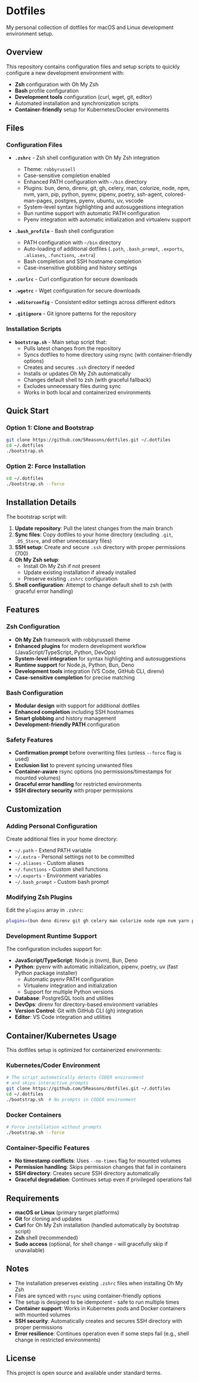 # Dotfiles

My personal collection of dotfiles for macOS and Linux development environment setup.

## Overview

This repository contains configuration files and setup scripts to quickly configure a new development environment with:

- **Zsh** configuration with Oh My Zsh
- **Bash** profile configuration
- **Development tools** configuration (curl, wget, git, editor)
- Automated installation and synchronization scripts
- **Container-friendly** setup for Kubernetes/Docker environments

## Files

### Configuration Files

- **`.zshrc`** - Zsh shell configuration with Oh My Zsh integration
  - Theme: `robbyrussell`
  - Case-sensitive completion enabled
  - Enhanced PATH configuration with `~/bin` directory
  - Plugins: bun, deno, direnv, git, gh, celery, man, colorize, node, npm, nvm, yarn, pip, python, pyenv, pipenv, poetry, ssh-agent, colored-man-pages, postgres, pyenv, ubuntu, uv, vscode
  - System-level syntax highlighting and autosuggestions integration
  - Bun runtime support with automatic PATH configuration
  - Pyenv integration with automatic initialization and virtualenv support

- **`.bash_profile`** - Bash shell configuration
  - PATH configuration with `~/bin` directory
  - Auto-loading of additional dotfiles (`.path`, `.bash_prompt`, `.exports`, `.aliases`, `.functions`, `.extra`)
  - Bash completion and SSH hostname completion
  - Case-insensitive globbing and history settings

- **`.curlrc`** - Curl configuration for secure downloads
- **`.wgetrc`** - Wget configuration for secure downloads
- **`.editorconfig`** - Consistent editor settings across different editors
- **`.gitignore`** - Git ignore patterns for the repository

### Installation Scripts

- **`bootstrap.sh`** - Main setup script that:
  - Pulls latest changes from the repository
  - Syncs dotfiles to home directory using rsync (with container-friendly options)
  - Creates and secures `.ssh` directory if needed
  - Installs or updates Oh My Zsh automatically
  - Changes default shell to zsh (with graceful fallback)
  - Excludes unnecessary files during sync
  - Works in both local and containerized environments

## Quick Start

### Option 1: Clone and Bootstrap

```bash
git clone https://github.com/5Reasons/dotfiles.git ~/.dotfiles
cd ~/.dotfiles
./bootstrap.sh
```

### Option 2: Force Installation

```bash
cd ~/.dotfiles
./bootstrap.sh --force
```

## Installation Details

The bootstrap script will:

1. **Update repository**: Pull the latest changes from the main branch
2. **Sync files**: Copy dotfiles to your home directory (excluding `.git`, `.DS_Store`, and other unnecessary files)
3. **SSH setup**: Create and secure `.ssh` directory with proper permissions (700)
4. **Oh My Zsh setup**:
   - Install Oh My Zsh if not present
   - Update existing installation if already installed
   - Preserve existing `.zshrc` configuration
5. **Shell configuration**: Attempt to change default shell to zsh (with graceful error handling)

## Features

### Zsh Configuration

- **Oh My Zsh** framework with robbyrussell theme
- **Enhanced plugins** for modern development workflow (JavaScript/TypeScript, Python, DevOps)
- **System-level integration** for syntax highlighting and autosuggestions
- **Runtime support** for Node.js, Python, Bun, Deno
- **Development tools** integration (VS Code, GitHub CLI, direnv)
- **Case-sensitive completion** for precise matching

### Bash Configuration

- **Modular design** with support for additional dotfiles
- **Enhanced completion** including SSH hostnames
- **Smart globbing** and history management
- **Development-friendly PATH** configuration

### Safety Features

- **Confirmation prompt** before overwriting files (unless `--force` flag is used)
- **Exclusion list** to prevent syncing unwanted files
- **Container-aware** rsync options (no permissions/timestamps for mounted volumes)
- **Graceful error handling** for restricted environments
- **SSH directory security** with proper permissions

## Customization

### Adding Personal Configuration

Create additional files in your home directory:

- `~/.path` - Extend PATH variable
- `~/.extra` - Personal settings not to be committed
- `~/.aliases` - Custom aliases
- `~/.functions` - Custom shell functions
- `~/.exports` - Environment variables
- `~/.bash_prompt` - Custom bash prompt

### Modifying Zsh Plugins

Edit the `plugins` array in `.zshrc`:

```bash
plugins=(bun deno direnv git gh celery man colorize node npm nvm yarn pip python pyenv pipenv poetry ssh-agent colored-man-pages postgres pyenv ubuntu uv vscode)
```

### Development Runtime Support

The configuration includes support for:

- **JavaScript/TypeScript**: Node.js (nvm), Bun, Deno
- **Python**: pyenv with automatic initialization, pipenv, poetry, uv (fast Python package installer)
  - Automatic pyenv PATH configuration
  - Virtualenv integration and initialization
  - Support for multiple Python versions
- **Database**: PostgreSQL tools and utilities
- **DevOps**: direnv for directory-based environment variables
- **Version Control**: Git with GitHub CLI (gh) integration
- **Editor**: VS Code integration and utilities

## Container/Kubernetes Usage

This dotfiles setup is optimized for containerized environments:

### Kubernetes/Coder Environment

```bash
# The script automatically detects CODER environment
# and skips interactive prompts
git clone https://github.com/5Reasons/dotfiles.git ~/.dotfiles
cd ~/.dotfiles
./bootstrap.sh  # No prompts in CODER environment
```

### Docker Containers

```bash
# Force installation without prompts
./bootstrap.sh --force
```

### Container-Specific Features

- **No timestamp conflicts**: Uses `--no-times` flag for mounted volumes
- **Permission handling**: Skips permission changes that fail in containers
- **SSH directory**: Creates secure SSH directory automatically
- **Graceful degradation**: Continues setup even if privileged operations fail

## Requirements

- **macOS or Linux** (primary target platforms)
- **Git** for cloning and updates
- **Curl** for Oh My Zsh installation (handled automatically by bootstrap script)
- **Zsh** shell (recommended)
- **Sudo access** (optional, for shell change - will gracefully skip if unavailable)

## Notes

- The installation preserves existing `.zshrc` files when installing Oh My Zsh
- Files are synced with `rsync` using container-friendly options
- The setup is designed to be idempotent - safe to run multiple times
- **Container support**: Works in Kubernetes pods and Docker containers with mounted volumes
- **SSH security**: Automatically creates and secures SSH directory with proper permissions
- **Error resilience**: Continues operation even if some steps fail (e.g., shell change in restricted environments)

## License

This project is open source and available under standard terms.
